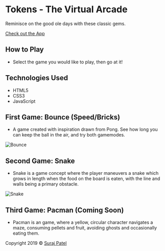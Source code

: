 # Tokens - The Virtual Arcade

Reminisce on the good ole days with these classic gems.

[Check out the App](https://jernical.github.io/Tokens/)

## How to Play ##
* Select the game you would like to play, then go at it!

## Technologies Used
* HTML5
* CSS3
* JavaScript

## First Game: Bounce (Speed/Bricks)
* A game created with inspiration drawn from Pong. See how long you can keep the ball in the air, and try both gamemodes.

![Bounce](https://github.com/Jernical/Tokens/blob/master/assets/images/Bounce.gif)

## Second Game: Snake
* Snake is a game concept where the player maneuvers a snake which grows in length when the food on the board is eaten, with the line and walls being a primary obstacle.

![Snake](https://github.com/Jernical/Tokens/blob/master/assets/images/Snake.gif)

## Third Game: Pacman (Coming Soon)
* Pacman is an game, where a yellow, circular character navigates a maze, consuming pellets and fruit, avoiding ghosts and occasionally eating them.

Copyright 2019 © [Suraj Patel](https://jernical.github.io/Suraj-Patel/)
